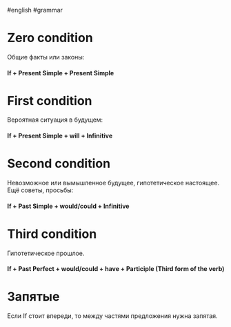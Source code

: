 #english #grammar 
# Zero condition
Общие факты или законы:
#### **If + Present Simple** + **Present Simple**
# First condition
Вероятная ситуация в будущем:
#### If + Present Simple + will + Infinitive
# Second condition
Невозможное или вымышленное будущее, гипотетическое настоящее. Ещё советы, просьбы: 
#### If + Past Simple + would/could + Infinitive
# Third condition
Гипотетическое прошлое.
#### If + Past Perfect + would/could + have + Participle (Third form of the verb)

# Запятые
Если If стоит впереди, то между частями предложения нужна запятая.